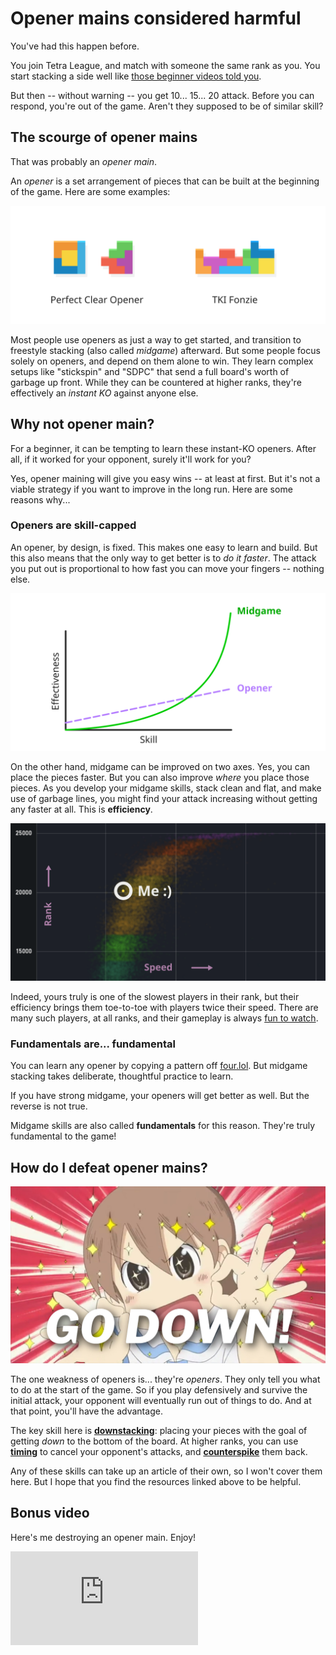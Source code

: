 # Opener mains considered harmful

You've had this happen before.

You join Tetra League, and match with someone the same rank as you.
You start stacking a side well like [those beginner videos told you][orz].

[orz]: https://www.youtube.com/watch?v=yvHxPAsZuvI

But then -- without warning -- you get 10... 15... 20 attack.
Before you can respond, you're out of the game.
Aren't they supposed to be of similar skill?

## The scourge of opener mains

That was probably an *opener main*.

An *opener* is a set arrangement of pieces that can be built at the beginning of the game.
Here are some examples:

![Perfect Clear Opener, TKI Fonzie](/images/2022/opener-main/opener-examples.svg)

Most people use openers as just a way to get started, and transition to freestyle stacking (also called *midgame*) afterward.
But some people focus solely on openers, and depend on them alone to win.
They learn complex setups like "stickspin" and "SDPC" that send a full board's worth of garbage up front.
While they can be countered at higher ranks, they're effectively an *instant KO* against anyone else.

## Why not opener main?

For a beginner, it can be tempting to learn these instant-KO openers.
After all, if it worked for your opponent, surely it'll work for you?

Yes, opener maining will give you easy wins -- at least at first.
But it's not a viable strategy if you want to improve in the long run.
Here are some reasons why...

### Openers are skill-capped

An opener, by design, is fixed.
This makes one easy to learn and build.
But this also means that the only way to get better is to *do it faster*.
The attack you put out is proportional to how fast you can move your fingers -- nothing else.

![Graph of effectiveness against skill. Opener starts more effective, but at higher skill levels, midgame surges past it.](/images/2022/opener-main/skill-trend.svg)

On the other hand, midgame can be improved on two axes.
Yes, you can place the pieces faster.
But you can also improve *where* you place those pieces.
As you develop your midgame skills, stack clean and flat, and make use of garbage lines, you might find your attack increasing without getting any faster at all.
This is **efficiency**.

![Graph of speed against ranking. My data point is](/images/2022/opener-main/speed-vs-ranking.svg)

Indeed, yours truly is one of the slowest players in their rank, but their efficiency brings them toe-to-toe with players twice their speed.
There are many such players, at all ranks, and their gameplay is always [fun to watch][gaming].

[gaming]: https://www.youtube.com/watch?v=1wyR_MmGrMw

### Fundamentals are... fundamental

You can learn any opener by copying a pattern off [four.lol].
But midgame stacking takes deliberate, thoughtful practice to learn.

If you have strong midgame, your openers will get better as well.
But the reverse is not true.

Midgame skills are also called **fundamentals** for this reason.
They're truly fundamental to the game!

[four.lol]: https://four.lol

## How do I defeat opener mains?

![Yuuko Aioi from Nichijou in an aggressive pose, making "OK" signs with both her hands. Caption: GO DOWN!](/images/2022/opener-main/yuuko.jpg)

The one weakness of openers is... they're *openers*.
They only tell you what to do at the start of the game.
So if you play defensively and survive the initial attack, your opponent will eventually run out of things to do.
And at that point, you'll have the advantage.

The key skill here is [**downstacking**][downstacking]: placing your pieces with the goal of getting *down* to the bottom of the board.
At higher ranks, you can use [**timing**][timing] to cancel your opponent's attacks, and [**counterspike**][spiking] them back.

Any of these skills can take up an article of their own, so I won't cover them here.
But I hope that you find the resources linked above to be helpful.

[downstacking]: https://www.tetrisconcept.com/2015/02/downstacking.html
[timing]: https://www.youtube.com/watch?v=Q1rT0K73Src
[spiking]: https://www.youtube.com/watch?v=fGVEDrNqVzE

## Bonus video

Here's me destroying an opener main.
Enjoy!

<iframe src="https://www.youtube.com/embed/mWHKnT50fKw" title="YouTube video player" frameborder="0" allow="accelerometer; autoplay; clipboard-write; encrypted-media; gyroscope; picture-in-picture" allowfullscreen></iframe>

